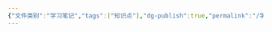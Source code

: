 ```yaml
---
{"文件类别":"学习笔记","tags":["知识点"],"dg-publish":true,"permalink":"/学习笔记/知识点cheese/缔约过失责任/","dgPassFrontmatter":true}
---
```


